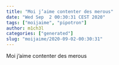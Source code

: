 ```yaml
---
title: "Moi j’aime contenter des merous"
date: "Wed Sep  2 00:30:31 CEST 2020"
tags: ["moijaime", "pipotron"]
author: m1ch3l
categories: ["generated"]
slug: "moijaime/2020-09-02-00:30:31"
---
```


Moi j’aime contenter des merous

